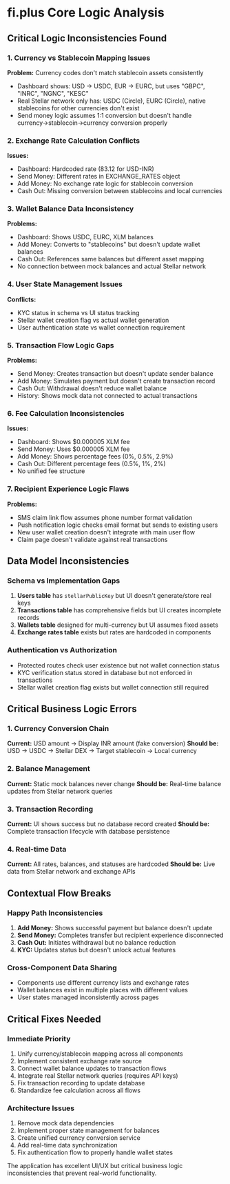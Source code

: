 # fi.plus Core Logic Analysis

## Critical Logic Inconsistencies Found

### 1. Currency vs Stablecoin Mapping Issues
**Problem:** Currency codes don't match stablecoin assets consistently
- Dashboard shows: USD → USDC, EUR → EURC, but uses "GBPC", "INRC", "NGNC", "KESC"
- Real Stellar network only has: USDC (Circle), EURC (Circle), native stablecoins for other currencies don't exist
- Send money logic assumes 1:1 conversion but doesn't handle currency→stablecoin→currency conversion properly

### 2. Exchange Rate Calculation Conflicts
**Issues:**
- Dashboard: Hardcoded rate (83.12 for USD-INR)
- Send Money: Different rates in EXCHANGE_RATES object
- Add Money: No exchange rate logic for stablecoin conversion
- Cash Out: Missing conversion between stablecoins and local currencies

### 3. Wallet Balance Data Inconsistency
**Problems:**
- Dashboard: Shows USDC, EURC, XLM balances
- Add Money: Converts to "stablecoins" but doesn't update wallet balances
- Cash Out: References same balances but different asset mapping
- No connection between mock balances and actual Stellar network

### 4. User State Management Issues
**Conflicts:**
- KYC status in schema vs UI status tracking
- Stellar wallet creation flag vs actual wallet generation
- User authentication state vs wallet connection requirement

### 5. Transaction Flow Logic Gaps
**Problems:**
- Send Money: Creates transaction but doesn't update sender balance
- Add Money: Simulates payment but doesn't create transaction record
- Cash Out: Withdrawal doesn't reduce wallet balance
- History: Shows mock data not connected to actual transactions

### 6. Fee Calculation Inconsistencies
**Issues:**
- Dashboard: Shows $0.000005 XLM fee
- Send Money: Uses $0.000005 XLM fee
- Add Money: Shows percentage fees (0%, 0.5%, 2.9%)
- Cash Out: Different percentage fees (0.5%, 1%, 2%)
- No unified fee structure

### 7. Recipient Experience Logic Flaws
**Problems:**
- SMS claim link flow assumes phone number format validation
- Push notification logic checks email format but sends to existing users
- New user wallet creation doesn't integrate with main user flow
- Claim page doesn't validate against real transactions

## Data Model Inconsistencies

### Schema vs Implementation Gaps
1. **Users table** has `stellarPublicKey` but UI doesn't generate/store real keys
2. **Transactions table** has comprehensive fields but UI creates incomplete records
3. **Wallets table** designed for multi-currency but UI assumes fixed assets
4. **Exchange rates table** exists but rates are hardcoded in components

### Authentication vs Authorization
- Protected routes check user existence but not wallet connection status
- KYC verification status stored in database but not enforced in transactions
- Stellar wallet creation flag exists but wallet connection still required

## Critical Business Logic Errors

### 1. Currency Conversion Chain
**Current:** USD amount → Display INR amount (fake conversion)
**Should be:** USD → USDC → Stellar DEX → Target stablecoin → Local currency

### 2. Balance Management
**Current:** Static mock balances never change
**Should be:** Real-time balance updates from Stellar network queries

### 3. Transaction Recording
**Current:** UI shows success but no database record created
**Should be:** Complete transaction lifecycle with database persistence

### 4. Real-time Data
**Current:** All rates, balances, and statuses are hardcoded
**Should be:** Live data from Stellar network and exchange APIs

## Contextual Flow Breaks

### Happy Path Inconsistencies
1. **Add Money:** Shows successful payment but balance doesn't update
2. **Send Money:** Completes transfer but recipient experience disconnected
3. **Cash Out:** Initiates withdrawal but no balance reduction
4. **KYC:** Updates status but doesn't unlock actual features

### Cross-Component Data Sharing
- Components use different currency lists and exchange rates
- Wallet balances exist in multiple places with different values
- User states managed inconsistently across pages

## Critical Fixes Needed

### Immediate Priority
1. Unify currency/stablecoin mapping across all components
2. Implement consistent exchange rate source
3. Connect wallet balance updates to transaction flows
4. Integrate real Stellar network queries (requires API keys)
5. Fix transaction recording to update database
6. Standardize fee calculation across all flows

### Architecture Issues
1. Remove mock data dependencies
2. Implement proper state management for balances
3. Create unified currency conversion service
4. Add real-time data synchronization
5. Fix authentication flow to properly handle wallet states

The application has excellent UI/UX but critical business logic inconsistencies that prevent real-world functionality.